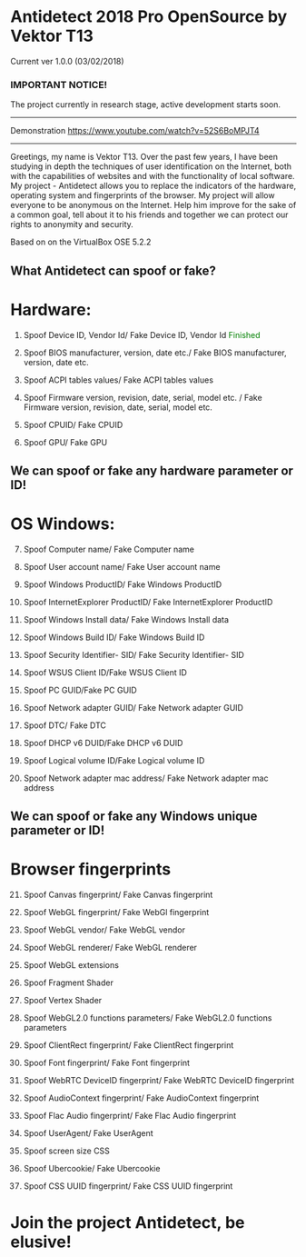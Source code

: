 # Antidetect 2018 Pro OpenSource by Vektor T13

Current ver 1.0.0 (03/02/2018)

### IMPORTANT NOTICE!

The project currently in research stage, active development starts soon.

*********************************************************
Demonstration https://www.youtube.com/watch?v=52S6BoMPJT4
*********************************************************

Greetings, my name is Vektor T13.
Over the past few years, I have been studying in depth the techniques of user identification on the Internet, both with the capabilities of websites and with the functionality of local software.
My project - Antidetect allows you to replace the indicators of the hardware, operating system and fingerprints of the browser.
My project will allow everyone to be anonymous on the Internet.
Help him improve for the sake of a common goal, tell about it to his friends and together we can protect our rights to anonymity and security.

Based on on the VirtualBox OSE 5.2.2

What Antidetect can spoof or fake?
-
# Hardware:
1. Spoof Device ID, Vendor Id/ Fake Device ID, Vendor Id <font color="green"> Finished</font>

2. Spoof BIOS manufacturer, version, date etc./ Fake BIOS manufacturer, version, date etc.

3. Spoof ACPI tables values/ Fake ACPI tables values

4. Spoof Firmware version, revision, date, serial, model etc. / Fake Firmware version, revision, date, serial, model etc.

5. Spoof CPUID/ Fake CPUID

6. Spoof GPU/ Fake GPU


We can spoof or fake any hardware parameter or ID!
-
# OS Windows:
7. Spoof Computer name/ Fake Computer name

8. Spoof User account name/ Fake User account name

9. Spoof Windows ProductID/ Fake Windows ProductID

10. Spoof InternetExplorer ProductID/ Fake InternetExplorer ProductID

11. Spoof Windows Install data/ Fake Windows Install data

12. Spoof Windows Build ID/ Fake Windows Build ID

13. Spoof Security Identifier- SID/ Fake Security Identifier- SID

14. Spoof WSUS Client ID/Fake WSUS Client ID

15. Spoof PC GUID/Fake PC GUID

16. Spoof Network adapter GUID/ Fake Network adapter GUID

17. Spoof DTC/ Fake DTC

18. Spoof DHCP v6 DUID/Fake DHCP v6 DUID

19. Spoof Logical volume ID/Fake Logical volume ID

20. Spoof Network adapter mac address/ Fake Network adapter mac address

We can spoof or fake any Windows unique parameter or ID!
-
# Browser fingerprints
21. Spoof Canvas fingerprint/ Fake Canvas fingerprint

22. Spoof WebGL fingerprint/ Fake WebGl fingerprint

23. Spoof WebGL vendor/ Fake WebGL vendor

24. Spoof WebGL renderer/ Fake WebGL renderer

25. Spoof WebGL extensions

26. Spoof Fragment Shader

27. Spoof Vertex Shader

28. Spoof WebGL2.0 functions parameters/ Fake WebGL2.0 functions parameters

29. Spoof ClientRect fingerprint/ Fake ClientRect fingerprint

30. Spoof Font fingerprint/ Fake Font fingerprint

31. Spoof WebRTC DeviceID fingerprint/ Fake WebRTC DeviceID fingerprint

32. Spoof AudioContext fingerprint/ Fake AudioContext fingerprint

33. Spoof Flac Audio fingerprint/ Fake Flac Audio fingerprint

34. Spoof UserAgent/ Fake UserAgent

35. Spoof screen size CSS

36. Spoof Ubercookie/ Fake Ubercookie

37. Spoof CSS UUID fingerprint/ Fake CSS UUID fingerprint


# Join the project Antidetect, be elusive!
